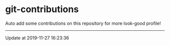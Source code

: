 # git-contributions

Auto add some contributions on this repository for more look-good profile!

---

Update at 2019-11-27 16:23:36
